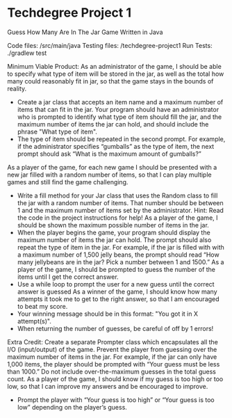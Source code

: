 # Techdegree Project 1
Guess How Many Are In The Jar Game
Written in Java

Code files: /src/main/java
Testing files: /techdegree-project1
  Run Tests: ./gradlew test

Minimum Viable Product:
As an administrator of the game, I should be able to specify what type of item will be stored in the jar, as well as the total how many could reasonably fit in jar, so that the game stays in the bounds of reality.
- Create a jar class that accepts an item name and a maximum number of items that can fit in the jar. Your program should have an administrator who is prompted to identify what type of item should fill the jar, and the maximum number of items the jar can hold, and should include the phrase "What type of item".
- The type of item should be repeated in the second prompt. For example, if the administrator specifies “gumballs” as the type of item, the next prompt should ask “What is the maximum amount of gumballs?”

As a player of the game, for each new game I should be presented with a new jar filled with a random number of items, so that I can play multiple games and still find the game challenging.
- Write a fill method for your Jar class that uses the Random class to fill the jar with a random number of items. That number should be between 1 and the maximum number of items set by the administrator. Hint: Read the code in the project instructions for help!
As a player of the game, I should be shown the maximum possible number of items in the jar.
- When the player begins the game, your program should display the maximum number of items the jar can hold. The prompt should also repeat the type of item in the jar. For example, if the jar is filled with with a maximum number of 1,500 jelly beans, the prompt should read “How many jellybeans are in the jar? Pick a number between 1 and 1500.”
As a player of the game, I should be prompted to guess the number of the items until I get the correct answer.
- Use a while loop to prompt the user for a new guess until the correct answer is guessed
As a winner of the game, I should know how many attempts it took me to get to the right answer, so that I am encouraged to beat my score.
- Your winning message should be in this format: "You got it in X attempt(s)".
- When returning the number of guesses, be careful of off by 1 errors!

Extra Credit:
Create a separate Prompter class which encapsulates all the I/O (input/output) of the game.
Prevent the player from guessing over the maximum number of items in the jar. For example, if the jar can only have 1,000 items, the player should be prompted with “Your guess must be less than 1000.” Do not include over-the-maximum guesses in the total guess count.
As a player of the game, I should know if my guess is too high or too low, so that I can improve my answers and be encouraged to improve.
- Prompt the player with “Your guess is too high” or “Your guess is too low” depending on the player’s guess.
